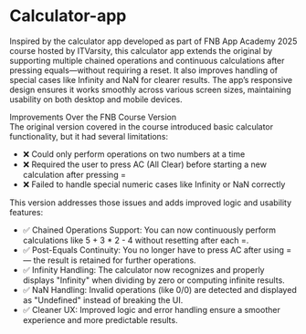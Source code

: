 # Calculator-app

Inspired by the calculator app developed as part of FNB App Academy 2025 course hosted by ITVarsity, this calculator app extends the original by supporting multiple chained operations and continuous calculations after pressing equals—without requiring a reset. It also improves handling of special cases like Infinity and NaN for clearer results. The app’s responsive design ensures it works smoothly across various screen sizes, maintaining usability on both desktop and mobile devices.

Improvements Over the FNB Course Version  
The original version covered in the course introduced basic calculator functionality, but it had several limitations:
  - ❌ Could only perform operations on two numbers at a time
  - ❌ Required the user to press AC (All Clear) before starting a new calculation after pressing =
  - ❌ Failed to handle special numeric cases like Infinity or NaN correctly

This version addresses those issues and adds improved logic and usability features:
  - ✅ Chained Operations Support: You can now continuously perform calculations like 5 + 3 * 2 - 4 without resetting after each =.
  - ✅ Post-Equals Continuity: You no longer have to press AC after using = — the result is retained for further operations.
  - ✅ Infinity Handling: The calculator now recognizes and properly displays "Infinity" when dividing by zero or computing infinite results.
  - ✅ NaN Handling: Invalid operations (like 0/0) are detected and displayed as "Undefined" instead of breaking the UI.
  - ✅ Cleaner UX: Improved logic and error handling ensure a smoother experience and more predictable results.
